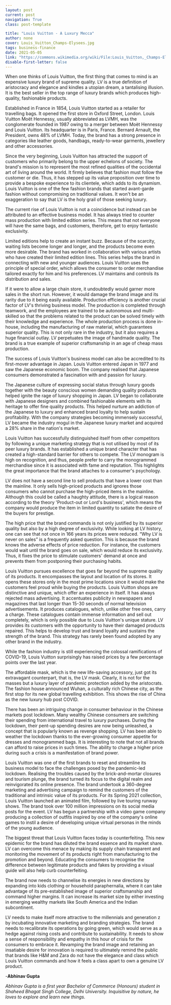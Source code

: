 ```yaml
---
layout: post
current: post
navigation: True
class: post-template

title: "Louis Vuitton - A Luxury Mecca"
author: none
cover: Louis_Vuitton_Champs-Elysees.jpg
tags: business-finance
date: 2021-05-05
link: "https://commons.wikimedia.org/wiki/File:Louis_Vuitton,_Champs-Elys%C3%A9es_2.jpg"
disable-first-letter: false
---
```

<p>When one thinks of Louis Vuitton, the first thing that comes to mind is an expensive luxury brand of supreme quality. LV is a true definition of aristocracy and elegance and kindles a utopian dream, a tantalising illusion. It is the best seller in the top range of luxury brands which produces high-quality, fashionable products.</p><p>Established in France in 1854, Louis Vuitton started as a retailer for travelling bags. It opened the first store in Oxford Street, London. Louis Vuitton Moët Hennessy, usually abbreviated as LVMH, was the conglomerate founded in 1987 owing to a merger between Moët Hennessy and Louis Vuitton. Its headquarter is in Paris, France. Bernard Arnault, the President, owns 48% of LVMH. Today, the brand has a strong presence in categories like leather goods, handbags, ready-to-wear garments, jewellery and other accessories.&nbsp;</p><p>Since the very beginning, Louis Vuitton has attracted the support of customers who primarily belong to the upper echelons of society. The brand's mission is to represent the most refined qualities of the occidental art of living around the world. It firmly believes that fashion must follow the customer or die. Thus, it has stepped up its value proposition over time to provide a bespoke experience to its clientele, which adds to its dynamism. Louis Vuitton is one of the few fashion brands that started avant-garde fashion without compromising on traditional values. It won't be an exaggeration to say that LV is the holy grail of those seeking luxury.&nbsp;</p><p>The current rise of Louis Vuitton is not a coincidence but instead can be attributed to an effective business model. It has always tried to counter mass production with limited edition series. This means that not everyone will have the same bags, and customers, therefore, get to enjoy fantastic exclusivity.&nbsp;</p><p>Limited editions help to create an instant buzz. Because of the scarcity, waiting lists become longer and longer, and the products become even more desirable. The brand has worked in collaboration with various artists who have created their limited edition lines. This series helps the brand in connecting with new and younger audiences. Louis Vuitton uses the principle of special order, which allows the consumer to order merchandise tailored exactly for him and his preferences.<strong >&nbsp;</strong>LV maintains and controls its distribution and sales.&nbsp;</p><p>If it were to allow a large chain store, it undoubtedly would garner more sales in the short run. However, it would damage the brand image and its rarity due to it being easily available. Production efficiency is another crucial factor of LV's thriving business model. The production is completed through teamwork, and the employees are trained to be autonomous and multi-skilled so that the problems related to the product can be solved timely with their knowledge and experience. The whole production process is done in-house, including the manufacturing of raw material, which guarantees superior quality. This is not only rare in the industry, but it also requires a huge financial outlay. LV perpetuates the image of handmade quality. The brand is a true example of superior craftsmanship in an age of cheap mass production.</p><p>The success of Louis Vuitton's business model can also be accredited to its first-mover advantage in Japan. Louis Vuitton entered Japan in 1977 and saw the Japanese economic boom. The company realised that Japanese consumers demonstrated a fascination with and passion for luxury.&nbsp;</p><p>The Japanese culture of expressing social status through luxury goods together with the beauty conscious women demanding quality products helped ignite the rage of luxury shopping in Japan. LV began to collaborate with Japanese designers and combined fashionable elements with its heritage to offer fine quality products. This helped nurture an addiction of the Japanese to luxury and enhanced brand loyalty to help sustain profitability. With the company strategies becoming immensely successful, LV became the industry mogul in the Japanese luxury market and acquired a 28% share in the nation's market.</p><p>Louis Vuitton has successfully distinguished itself from other competitors by following a unique marketing strategy that is not utilised by most of its peer luxury brands. It has established a unique brand character that has created a high-standard barrier for others to compete. The LV monogram is high on recognition, and thus, people prefer to carry the monogrammed merchandise since it is associated with fame and reputation. This highlights the great importance that the brand attaches to a consumer's psychology.</p><p>LV does not have a second line to sell products that have a lower cost than the mainline. It only sells high-priced products and ignores those consumers who cannot purchase the high-priced items in the mainline. Although this could be called a haughty attitude, there is a logical reason according to the theory 'Product-out or Lord's business', which means the company would produce the item in limited quantity to satiate the desire of the buyers for prestige.&nbsp;</p><p>The high price that the brand commands is not only justified by its superior quality but also by a high degree of exclusivity. While looking at LV history, one can see that not once in 166 years its prices were reduced. “Why LV is never on sales” is a frequently asked question. This is because the brand knows the adverse effects of price reduction. For instance, the customers would wait until the brand goes on sale, which would reduce its exclusivity. Thus, it fixes the price to stimulate customers' demand at once and prevents them from postponing their purchasing habits.&nbsp;</p><p>Louis Vuitton pursues excellence that goes far beyond the supreme quality of its products. It encompasses the layout and location of its stores. It opens these stores only in the most prime locations since it would make the customers feel proud while buying the products. Louis Vuitton shops are distinctive and unique, which offer an experience in itself. It has always rejected mass advertising. It accentuates publicity in newspapers and magazines that last longer than 15-30 seconds of normal television advertisements. It produces catalogues, which, unlike other free ones, carry a charge. These catalogues contain immense information and sell out completely, which is only possible due to Louis Vuitton's unique stature. LV provides its customers with the opportunity to have their damaged products repaired. This helps to develop trust and brand loyalty and sustains the strength of the brand. This strategy has rarely been found adopted by any other brand in the industry.&nbsp;</p><p>While the fashion industry is still experiencing the colossal ramifications of COVID-19, Louis Vuitton surprisingly has raised prices by a few percentage points over the last year.&nbsp;</p><p>The affordable mask, which is the new life-saving accessory, just got its extravagant counterpart, that is, the LV mask. Clearly, it is not for the masses but a luxury layer of pandemic protection added by the aristocrats. The fashion house announced Wuhan, a culturally rich Chinese city, as the first stop for its new global travelling exhibition. This shows the rise of China as the new luxury hub post COVID.&nbsp;</p><p>There has been an intriguing change in consumer behaviour in the Chinese markets post lockdown. Many wealthy Chinese consumers are switching their spending from international travel to luxury purchases. During the lockdown, their pent-up spending desires are now being unleashed, a concept that is popularly known as revenge shopping. LV has been able to weather the lockdown thanks to the ever-growing consumer appetite for dresses and monogrammed bags. It is interesting to note that not all brands can afford to raise prices in such times. The ability to charge a higher price during such a crisis is a manifestation of brand power.&nbsp;</p><p>Louis Vuitton was one of the first brands to reset and streamline its business model to face the challenges posed by the pandemic-led lockdown. Realising the troubles caused by the brick-and-mortar closures and tourism plunge, the brand turned its focus to the digital realm and reinvigorated its online presence. The brand undertook a 360-degree marketing and advertising campaign to remind the customers of the traditional and intrinsic value of its products. For its Spring 2021 collection, Louis Vuitton launched an animated film, followed by live touring runway shows. The brand took over 100 million impressions on its social media posts for the event. LV has begun a partnership with a video game company producing a collection of outfits inspired by one of the company's online games to instil a desire of developing unique virtual personas in the minds of the young audience.&nbsp;</p><p>The biggest threat that Louis Vuitton faces today is counterfeiting. This new epidemic for the brand has diluted the brand essence and its market share. LV can overcome this menace by making its supply chain transparent and monitoring the movement of its products right from manufacturing to the promotion and beyond. Educating the consumers to recognise the difference between legitimate products and fakes by providing a visual guide will also help curb counterfeiting.&nbsp;</p><p>The brand now needs to channelise its energies in new directions by expanding into kids clothing or household paraphernalia, where it can take advantage of its pre-established image of superior craftsmanship and command higher margins. It can increase its market size by either investing in emerging wealthy markets like South America and the Indian subcontinent.&nbsp;</p><p>LV needs to make itself more attractive to the millennials and generation z by incubating innovative marketing and branding strategies. The brand needs to recalibrate its operations by going green, which would serve as a hedge against rising costs and contribute to sustainability. It needs to show a sense of responsibility and empathy in this hour of crisis for the consumers to embrace it. Revamping the brand image and retaining an insatiable desire for innovation is required to ultimately remind the public that brands like H&amp;M and Zara do not have the elegance and class which Louis Vuitton commands and how it feels a class apart to own a genuine LV product.&nbsp;</p><p>-<strong >Abhinav Gupta</strong></p><p><em >Abhinav Gupta is a first year Bachelor of Commerce (Honours) student in Shaheed Bhagat Singh College, Delhi University. Inquisitive by nature, he loves to explore and learn new things.</em></p>